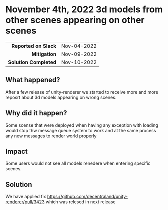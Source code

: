 # November 4th, 2022 3d models from other scenes appearing on other scenes 

|                               |             |
|------------------------------:|:------------|
|**Reported on Slack**          | Nov-04-2022 |
|                **Mitigation** | Nov-09-2022 |
|        **Solution Completed** | Nov-10-2022 |

## What happened?

After a few release of unity-renderer we started to receive more and more reposrt about 3d models appearing on wrong scenes.

## Why did it happen?

Some scense that were deployed when having any exception with loading would stop thw message queue system to work and at the same process any new messages to render world properly

## Impact

Some users would not see all models renedere when entering specific scenes.

## Solution 

We have applied fix https://github.com/decentraland/unity-renderer/pull/3423 which was relesed in next release
